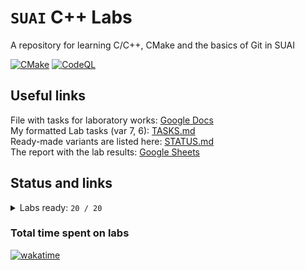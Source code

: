 # `SUAI` C++ Labs

A repository for learning C/C++, CMake and the basics of Git in SUAI

[![CMake](https://github.com/cyberpotat42/SUAI-Labs/actions/workflows/cmake.yml/badge.svg)](https://github.com/cyberpotat42/SUAI-Labs/actions/workflows/cmake.yml)
[![CodeQL](https://github.com/cyberpotat42/SUAI-Labs/actions/workflows/codeql.yml/badge.svg)](https://github.com/cyberpotat42/SUAI-Labs/actions/workflows/codeql.yml)

## Useful links

File with tasks for laboratory works: [Google Docs](https://docs.google.com/document/d/1xrpJrEPfF8pt5H5FsIfXumKFvwkoEy_wYpgZskR7_lA/)  
My formatted Lab tasks (var 7, 6): [TASKS.md](TASKS.md)  
Ready-made variants are listed here: [STATUS.md](STATUS.md)  
The report with the lab results: [Google Sheets](https://docs.google.com/spreadsheets/d/1lntWU4vhTECSaRqylbBAyvFPDyTe_JTkbdczJ-7RJFQ/)

## Status and links

<details>
<summary>
Labs ready: <code>20 / 20</code>  
</summary>
<p></p>

| Lab         |            Base             |            Dop             | Lab          |             Base             |             Dop             |
| :---------- | :-------------------------: | :------------------------: | :----------- | :--------------------------: | :-------------------------: |
| Sem 1 lab 0 |   [✔️](Semester_1/Lab_0)    |   [✔️](Semester_1/Lab_0)   | Sem 2 lab 10 | [✔️](Semester_2/Lab_10/base) | [✔️](Semester_2/Lab_10/dop) |
| Sem 1 lab 1 |   [✔️](Semester_1/Lab_1)    |   [✔️](Semester_1/Lab_1)   | Sem 2 lab 11 | [✔️](Semester_2/Lab_11/base) | [✔️](Semester_2/Lab_11/dop) |
| Sem 1 lab 2 |   [✔️](Semester_1/Lab_2)    |   [✔️](Semester_1/Lab_2)   | Sem 2 lab 12 | [✔️](Semester_2/Lab_12/base) | [✔️](Semester_2/Lab_12/dop) |
| Sem 1 lab 3 |   [✔️](Semester_1/Lab_3)    |   [✔️](Semester_1/Lab_3)   | Sem 2 lab 13 | [✔️](Semester_2/Lab_13/base) | [⚠](Semester_2/Lab_13/dop)  |
| Sem 1 lab 4 |   [✔️](Semester_1/Lab_4)    |   [✔️](Semester_1/Lab_4)   | Sem 2 lab 14 | [✔️](Semester_2/Lab_14/base) | [✔️](Semester_2/Lab_14/dop) |
| Sem 1 lab 5 |   [✔️](Semester_1/Lab_5)    |   [✔️](Semester_1/Lab_5)   | Sem 2 lab 15 |  [✔️](Practice/Lab_15/base)  |  [✔️](Practice/Lab_15/dop)  |
| Sem 1 lab 6 |   [✔️](Semester_1/Lab_6)    |   [✔️](Semester_1/Lab_6)   | Sem 2 lab 16 |  [✔️](Practice/Lab_16/base)  |  [✔️](Practice/Lab_16/dop)  |
| Sem 2 lab 7 | [✔️](Semester_2/Lab_7/base) | [✔️](Semester_2/Lab_7/dop) | Sem 3 lab 17 | [✔️](Semester_3/Lab_17/base) | [✔️](Semester_3/Lab_17/dop) |
| Sem 2 lab 8 | [✔️](Semester_2/Lab_8/base) | [✔️](Semester_2/Lab_8/dop) | Sem 3 lab 18 | [✔️](Semester_3/Lab_18/base) | [✔️](Semester_3/Lab_18/dop) |
| Sem 2 lab 9 | [✔️](Semester_2/Lab_9/base) | [✔️](Semester_2/Lab_9/dop) | Sem 3 lab 20 | [✔️](Semester_3/Lab_20/base) | [✔️](Semester_3/Lab_20/dop) |

> Click on the check to go to the lab folder

</details>

### Total time spent on labs

[![wakatime](https://wakatime.com/badge/user/44ab2413-c50e-4335-a9cd-7990b8ed9c8b/project/40f4ff13-1639-42ba-a9dd-a503aca9302c.svg)](https://wakatime.com/@CyberPotat42)
